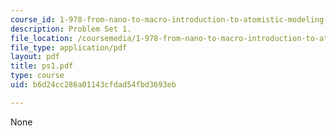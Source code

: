 ```yaml
---
course_id: 1-978-from-nano-to-macro-introduction-to-atomistic-modeling-techniques-january-iap-2007
description: Problem Set 1.
file_location: /coursemedia/1-978-from-nano-to-macro-introduction-to-atomistic-modeling-techniques-january-iap-2007/b6d24cc286a01143cfdad54fbd3693eb_ps1.pdf
file_type: application/pdf
layout: pdf
title: ps1.pdf
type: course
uid: b6d24cc286a01143cfdad54fbd3693eb

---
```

None